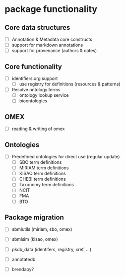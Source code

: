 
# package functionality
## Core data structures
- [ ] Annotation & Metadata core constructs
- [ ] support for markdown annotations
- [ ] support for provenance (authors & dates)

## Core functionality
- [ ] identifiers.org support
    - [ ] use registry for definitions (resources & patterns)
- [ ] Resolve ontology terms
    - [ ] ontology lookup service
    - [ ] bioontologies

## OMEX
- [ ] reading & writing of omex

## Ontologies
- [ ] Predefined ontologies for direct use (regular update)
  - [ ] SBO term definitions
  - [ ] MIRIAM term definitions
  - [ ] KISAO term definitions
  - [ ] CHEBI term definitions
  - [ ] Taxonomy term definitions
  - [ ] NCIT
  - [ ] FMA
  - [ ] BTO
    
## Package migration
- [ ] sbmlutils (miriam, sbo, omex)
- [ ] sbmlsim (kisao, omex)
- [ ] pkdb_data (identifers, registry, xref, ...)
- [ ] annotatedb
- [ ] brendapy?

